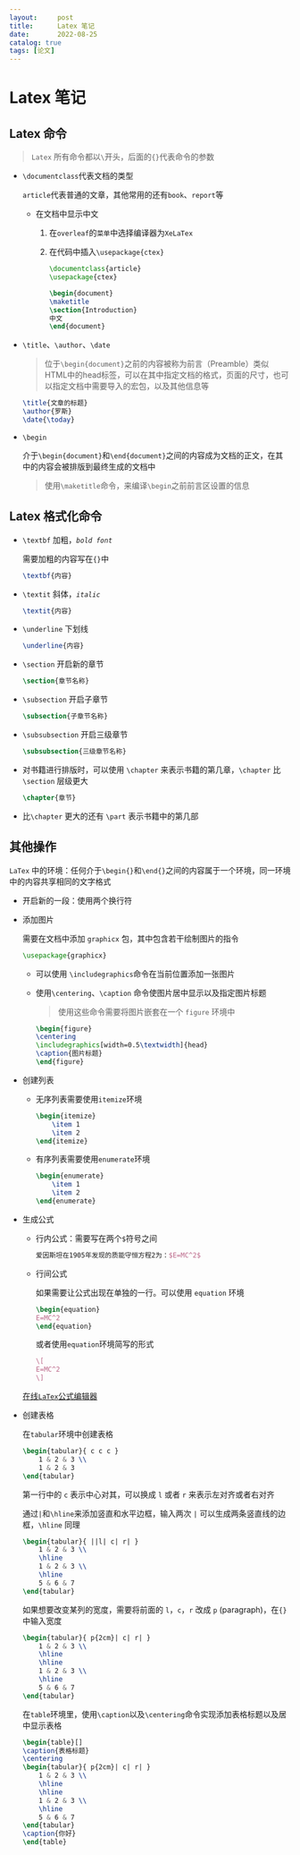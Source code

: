 ```yaml
---
layout:     post
title:      Latex 笔记
date:       2022-08-25
catalog: true
tags: [论文]
---
```

# Latex 笔记

## Latex 命令

> `Latex` 所有命令都以`\`开头，后面的`{}`代表命令的参数

- `\documentclass`代表文档的类型

  `article`代表普通的文章，其他常用的还有`book`、`report`等

  - 在文档中显示中文

    1. 在`overleaf`的`菜单`中选择编译器为`XeLaTex`

    2. 在代码中插入`\usepackage{ctex}`

       ```latex
       \documentclass{article}
       \usepackage{ctex}
       
       \begin{document}
       \maketitle
       \section{Introduction}
       中文
       \end{document}
       ```

- `\title`、`\author`、`\date`

  > 位于`\begin{document}`之前的内容被称为前言（Preamble）类似HTML中的head标签，可以在其中指定文档的格式，页面的尺寸，也可以指定文档中需要导入的宏包，以及其他信息等

  ```latex
  \title{文章的标题}
  \author{罗斯}
  \date{\today}
  ```

- `\begin`

  介于`\begin{document}`和`\end{document}`之间的内容成为文档的正文，在其中的内容会被排版到最终生成的文档中

  > 使用`\maketitle`命令，来编译`\begin`之前前言区设置的信息

## Latex 格式化命令

- `\textbf` 加粗，*`bold font`*

  需要加粗的内容写在`{}`中

  ```latex
  \textbf{内容}
  ```

- `\textit` 斜体，*`italic`*

  ```latex
  \textit{内容}
  ```

- `\underline` 下划线

  ```latex
  \underline{内容}
  ```

- `\section` 开启新的章节

  ```latex
  \section{章节名称}
  ```

- `\subsection` 开启子章节

  ```latex
  \subsection{子章节名称}
  ```

- `\subsubsection` 开启三级章节

  ```latex
  \subsubsection{三级章节名称}
  ```

- 对书籍进行排版时，可以使用 `\chapter` 来表示书籍的第几章，`\chapter` 比 `\section` 层级更大

  ```latex
  \chapter{章节}
  ```

- 比`\chapter` 更大的还有 `\part` 表示书籍中的第几部

## 其他操作

`LaTex` 中的环境：任何介于`\begin{}`和`\end{}`之间的内容属于一个环境，同一环境中的内容共享相同的文字格式

- 开启新的一段：使用两个换行符

- 添加图片

  需要在文档中添加 `graphicx` 包，其中包含若干绘制图片的指令

  ```latex
  \usepackage{graphicx}
  ```

  - 可以使用 `\includegraphics`命令在当前位置添加一张图片 

  - 使用`\centering`、`\caption` 命令使图片居中显示以及指定图片标题

    > 使用这些命令需要将图片嵌套在一个 `figure` 环境中

    ```latex
    \begin{figure}
    \centering
    \includegraphics[width=0.5\textwidth]{head}
    \caption{图片标题}
    \end{figure}
    ```

- 创建列表

  - 无序列表需要使用`itemize`环境

    ```latex
    \begin{itemize}
        \item 1
        \item 2
    \end{itemize}
    ```

  - 有序列表需要使用`enumerate`环境

    ```latex
    \begin{enumerate}
        \item 1
        \item 2
    \end{enumerate}
    ```

- 生成公式

  - 行内公式：需要写在两个`$`符号之间

    ```latex
    爱因斯坦在1905年发现的质能守恒方程2为：$E=MC^2$
    ```

  - 行间公式

    如果需要让公式出现在单独的一行。可以使用 `equation` 环境

    ```latex
    \begin{equation}
    E=MC^2
    \end{equation}
    ```

    或者使用`equation`环境简写的形式

    ```latex
    \[
    E=MC^2
    \]
    ```

  [在线`LaTex`公式编辑器](https://editor.codecogs.com/)

- 创建表格

  在`tabular`环境中创建表格

  ```latex
  \begin{tabular}{ c c c }
      1 & 2 & 3 \\
      1 & 2 & 3
  \end{tabular}
  ```

  第一行中的 `c` 表示中心对其，可以换成 `l` 或者 `r` 来表示左对齐或者右对齐

  通过`|`和`\hline`来添加竖直和水平边框，输入两次 `|` 可以生成两条竖直线的边框，`\hline` 同理

  ```latex
  \begin{tabular}{ ||l| c| r| }
      1 & 2 & 3 \\
      \hline
      1 & 2 & 3 \\
      \hline
      5 & 6 & 7
  \end{tabular}
  ```

  如果想要改变某列的宽度，需要将前面的 `l`，`c`，`r` 改成 `p` (paragraph)，在`{}`中输入宽度

  ```latex
  \begin{tabular}{ p{2cm}| c| r| }
      1 & 2 & 3 \\
      \hline
      \hline
      1 & 2 & 3 \\
      \hline
      5 & 6 & 7
  \end{tabular}
  ```

  在`table`环境里，使用`\caption`以及`\centering`命令实现添加表格标题以及居中显示表格

  ```latex
  \begin{table}[]
  \caption{表格标题}
  \centering
  \begin{tabular}{ p{2cm}| c| r| }
      1 & 2 & 3 \\
      \hline
      \hline
      1 & 2 & 3 \\
      \hline
      5 & 6 & 7
  \end{tabular}
  \caption{你好}
  \end{table}
  ```

  


